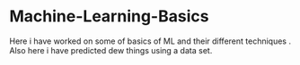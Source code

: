 # Machine-Learning-Basics
Here i have worked on some of basics of ML and their different techniques . Also here i have predicted dew things using a data set.
